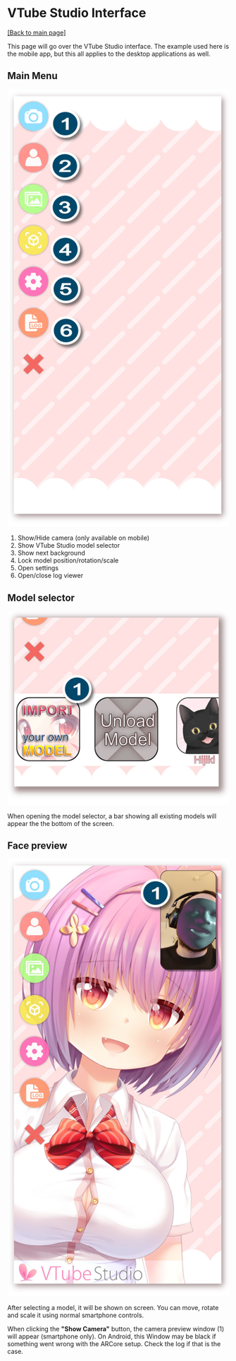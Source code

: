 # VTube Studio Interface

[\[Back to main page\]](https://denchisoft.github.io/)

This page will go over the VTube Studio interface. The example used here is the mobile app, but this all applies to the desktop applications as well.

## Main Menu

![Screenshot 1](../images/vts_doc_screenshots/screenshot_1.png "Screenshot 1")

1. Show/Hide camera (only available on mobile)
2. Show VTube Studio model selector
3. Show next background
4. Lock model position/rotation/scale
5. Open settings
6. Open/close log viewer

## Model selector

![Screenshot 2](../images/vts_doc_screenshots/screenshot_2.png "Screenshot 2")

When opening the model selector, a bar showing all existing models will appear the the bottom of the screen.

## Face preview

![Screenshot 3](../images/vts_doc_screenshots/screenshot_3.png "Screenshot 3")

After selecting a model, it will be shown on screen. You can move, rotate and scale it using normal smartphone controls.

When clicking the __"Show Camera"__ button, the camera preview window (1) will appear (smartphone only). On Android, this Window may be black if something went wrong with the ARCore setup. Check the log if that is the case.

